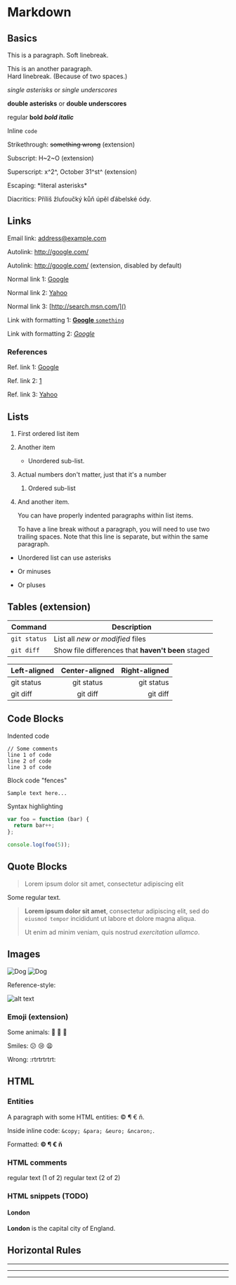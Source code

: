 # Markdown

## Basics

This is a paragraph.
Soft linebreak.

This is an another paragraph.  
Hard linebreak. (Because of two spaces.)

*single asterisks* or _single underscores_

**double asterisks** or __double underscores__

regular **bold *bold italic***

Inline `code`

Strikethrough: ~~something wrong~~ (extension)

Subscript: H~2~O (extension)

Superscript: x^2^, October 31^st^ (extension)

Escaping: \*literal asterisks\*

Diacritics: Příliš žluťoučký kůň úpěl ďábelské ódy.


## Links

Email link: <address@example.com>

Autolink: <http://google.com/>

Autolink: http://google.com/ (extension, disabled by default)

Normal link 1: [Google](http://google.com/ "Google")

Normal link 2: [Yahoo](http://search.yahoo.com/)

Normal link 3: [http://search.msn.com/]()

Link with formatting 1: [**Google** `something`](http://google.com/)

Link with formatting 2: *[Google](http://google.com/)*

### References

Ref. link 1: [Google][1]

Ref. link 2: [1]

Ref. link 3: [Yahoo][yahoo]

[1]:      http://google.com/       "Google"
[yahoo]:  http://search.yahoo.com/ "Yahoo Search"


## Lists

1. First ordered list item
2. Another item
   * Unordered sub-list. 
1. Actual numbers don't matter, just that it's a number
   1. Ordered sub-list
4. And another item.

   You can have properly indented paragraphs within list items.

   To have a line break without a paragraph, you will need to use two trailing spaces.
   Note that this line is separate, but within the same paragraph.

* Unordered list can use asterisks
- Or minuses
+ Or pluses


## Tables (extension)

| Command | Description |
| --- | --- |
| `git status` | List all *new or modified* files |
| `git diff` | Show file differences that **haven't been** staged |

| Left-aligned | Center-aligned | Right-aligned |
| :---         |     :---:      |          ---: |
| git status   | git status     | git status    |
| git diff     | git diff       | git diff      |


## Code Blocks

Indented code

    // Some comments
    line 1 of code
    line 2 of code
    line 3 of code


Block code "fences"

```
Sample text here...
```

Syntax highlighting

``` js
var foo = function (bar) {
  return bar++;
};

console.log(foo(5));
```


## Quote Blocks

> Lorem ipsum dolor sit amet, consectetur adipiscing elit

Some regular text.

> **Lorem ipsum dolor sit amet**, consectetur adipiscing elit,
> sed do `eiusmod tempor` incididunt ut labore et dolore magna aliqua.
> 
> Ut enim ad minim veniam, quis nostrud *exercitation ullamco*.


## Images

![Dog](https://www.seznam.cz/media/img/dogs/krasty_04.png)
![Dog](https://www.seznam.cz/media/img/dogs/krasty_06.png)

Reference-style:

![alt text][dog]

[dog]: https://www.seznam.cz/media/img/dogs/krasty_07.png


### Emoji (extension)
Some animals: :octopus: :pig2: :crocodile:

Smiles: :confused: :cry: :weary:

Wrong: :rtrtrtrtrt:

## HTML

### Entities
A paragraph with some HTML entities: &copy; &para; &euro; &ncaron;.

Inside inline code: `&copy; &para; &euro; &ncaron;`.

Formatted: **&copy; &para; &euro; &ncaron;**

### HTML comments
<!-- comment (1 of 3) -->
<!--
 comment (2 of 3)
 -->
regular text (1 of 2) <!-- comment (3 of 3) --> regular text (2 of 2)

### HTML snippets (TODO)
<div>
  <h4>London</h4>
  <p><strong>London</strong> is the capital city of England.</p>
</div>


## Horizontal Rules

---

***
___

